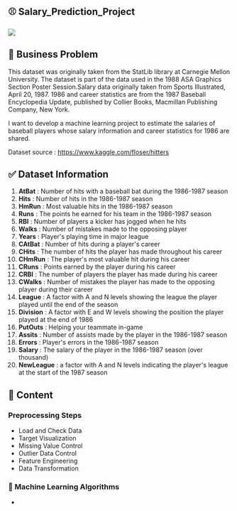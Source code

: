 ## :baseball:  Salary_Prediction_Project

![](https://images.ctfassets.net/cnu0m8re1exe/3DYycoAOSpcFJz76y306Cr/8e4201e059878122a63ccc174baa5617/Baseball.jpg) 


 ## :file_folder:  Business Problem

This dataset was originally taken from the StatLib library at Carnegie Mellon University. The dataset is part of the data 
used in the 1988 ASA Graphics Section Poster Session.Salary data originally taken from Sports Illustrated, April 20, 1987.
1986 and career statistics are from the 1987 Baseball Encyclopedia Update, published by Collier Books, Macmillan Publishing Company, New York.

I want to develop a machine learning project to estimate the salaries of baseball players whose salary information and career statistics for 1986 are shared.

Dataset source : https://www.kaggle.com/floser/hitters


## :white_check_mark:  Dataset Information

1. **AtBat** : Number of hits with a baseball bat during the 1986-1987 season
1. **Hits** :  Number of hits in the 1986-1987 season
1. **HmRun** : Most valuable hits in the 1986-1987 season
1. **Runs** :  The points he earned for his team in the 1986-1987 season
1. **RBI** : Number of players a kicker has jogged when he hits 
1. **Walks** : Number of mistakes made to the opposing player
1. **Years** : Player's playing time in major league 
1. **CAtBat** :  Number of hits during a player's career
1. **CHits** : The number of hits the player has made throughout his career
1. **CHmRun** : The player's most valuable hit during his career
1. **CRuns** :  Points earned by the player during his career
1. **CRBI** :  The number of players the player has made during his career
1. **CWalks** : Number of mistakes the player has made to the opposing player during their career
1. **League** :  A factor with A and N levels showing the league the player played until the end of the season 
1. **Division** : A factor with E and W levels showing the position the player played at the end of 1986 
1. **PutOuts** : Helping your teammate in-game
1. **Assits** : Number of assists made by the player in the 1986-1987 season
1. **Errors** : Player's errors in the 1986-1987 season
1. **Salary** : The salary of the player in the 1986-1987 season (over thousand)
1. **NewLeague** : a factor with A and N levels indicating the player's league at the start of the 1987 season 


## :art: Content

### Preprocessing Steps

* Load and Check Data
* Target Visualization
* Missing Value Control
* Outlier Data Control
* Feature Engineering
* Data Transformation


### :mechanical_arm: Machine Learning Algorithms

* 
